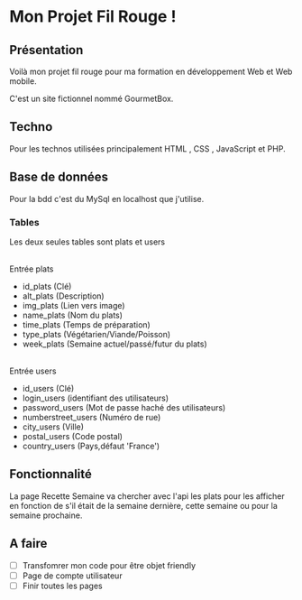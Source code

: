 # Mon Projet Fil Rouge !
## Présentation
Voilà mon projet fil rouge pour ma formation en développement Web et Web mobile.</brs>

C'est un site fictionnel nommé GourmetBox.
</br>
## Techno
Pour les technos utilisées principalement HTML , CSS , JavaScript et PHP.

## Base de données
Pour la bdd c'est du MySql en localhost que j'utilise.
### Tables
Les deux seules tables sont plats et users

</br>Entrée plats
- id_plats (Clé)
- alt_plats (Description)
- img_plats (Lien vers image)
- name_plats (Nom du plats)
- time_plats (Temps de préparation)
- type_plats (Végétarien/Viande/Poisson)
- week_plats (Semaine actuel/passé/futur du plats)

</br>Entrée users
- id_users (Clé)
- login_users (identifiant des utilisateurs)
- password_users (Mot de passe haché des utilisateurs)
- numberstreet_users (Numéro de rue)
- city_users (Ville)
- postal_users (Code postal)
- country_users (Pays,défaut 'France')

## Fonctionnalité 
La page Recette Semaine va chercher avec l'api les plats pour les afficher en fonction de s'il était de la semaine dernière, cette semaine ou pour la semaine prochaine.</br>

## A faire
- [ ] Transfomrer mon code pour être objet friendly
- [ ] Page de compte utilisateur
- [ ] Finir toutes les pages